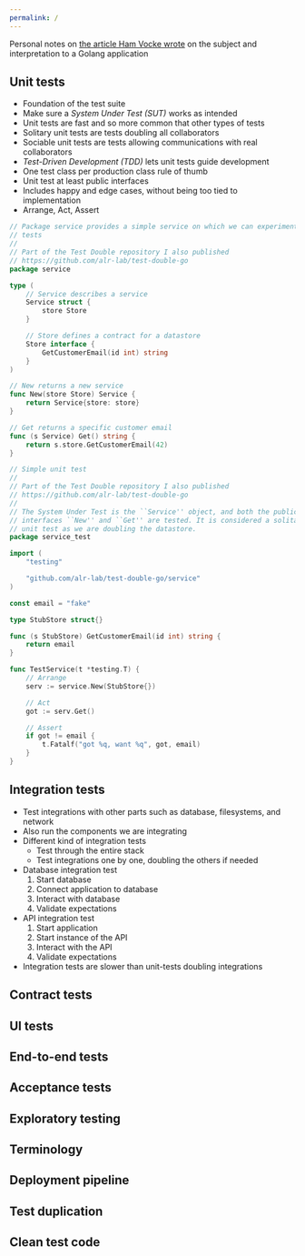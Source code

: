 ```yaml
---
permalink: /
---
```

Personal notes on [the article Ham Vocke wrote](https://martinfowler.com/articles/practical-test-pyramid.html) on the subject and interpretation to a Golang application

## Unit tests

- Foundation of the test suite
- Make sure a _System Under Test (SUT)_ works as intended
- Unit tests are fast and so more common that other types of tests
- Solitary unit tests are tests doubling all collaborators
- Sociable unit tests are tests allowing communications with real
  collaborators
- _Test-Driven Development (TDD)_ lets unit tests guide development
- One test class per production class rule of thumb
- Unit test at least public interfaces
- Includes happy and edge cases, without being too tied to implementation
- Arrange, Act, Assert

```go
// Package service provides a simple service on which we can experiment
// tests
//
// Part of the Test Double repository I also published
// https://github.com/alr-lab/test-double-go
package service

type (
	// Service describes a service
	Service struct {
		store Store
	}

	// Store defines a contract for a datastore
	Store interface {
		GetCustomerEmail(id int) string
	}
)

// New returns a new service
func New(store Store) Service {
	return Service{store: store}
}

// Get returns a specific customer email
func (s Service) Get() string {
	return s.store.GetCustomerEmail(42)
}
```

```go
// Simple unit test
//
// Part of the Test Double repository I also published
// https://github.com/alr-lab/test-double-go
//
// The System Under Test is the ``Service'' object, and both the public
// interfaces ``New'' and ``Get'' are tested. It is considered a solitary
// unit test as we are doubling the datastore.
package service_test

import (
	"testing"

	"github.com/alr-lab/test-double-go/service"
)

const email = "fake"

type StubStore struct{}

func (s StubStore) GetCustomerEmail(id int) string {
	return email
}

func TestService(t *testing.T) {
	// Arrange
	serv := service.New(StubStore{})

	// Act
	got := serv.Get()

	// Assert
	if got != email {
		t.Fatalf("got %q, want %q", got, email)
	}
}
```

## Integration tests

- Test integrations with other parts such as database, filesystems, and
  network
- Also run the components we are integrating
- Different kind of integration tests
  - Test through the entire stack
  - Test integrations one by one, doubling the others if needed
- Database integration test
  1. Start database
  2. Connect application to database
  3. Interact with database
  4. Validate expectations
- API integration test
  1. Start application
  2. Start instance of the API
  3. Interact with the API
  4. Validate expectations
- Integration tests are slower than unit-tests doubling integrations

## Contract tests

## UI tests

## End-to-end tests

## Acceptance tests

## Exploratory testing

## Terminology

## Deployment pipeline

## Test duplication

## Clean test code
